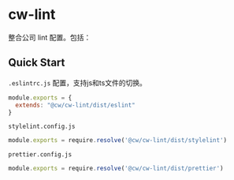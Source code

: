 # cw-lint

整合公司 lint 配置。包括：

## Quick Start

`.eslintrc.js` 配置，支持js和ts文件的切换。

```js
module.exports = {
  extends: "@cw/cw-lint/dist/eslint"
}
```

`stylelint.config.js`

```js
module.exports = require.resolve('@cw/cw-lint/dist/stylelint')
```

`prettier.config.js`

```js
module.exports = require.resolve('@cw/cw-lint/dist/prettier')
```